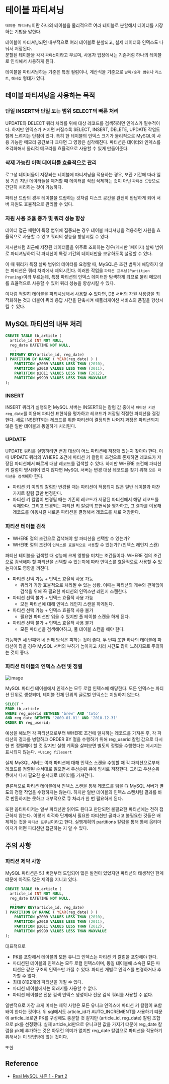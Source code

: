 # 테이블 파티셔닝

`테이블 파티셔닝`이란 하나의 테이블을 물리적으로 여러 테이블로 분할해서 데이터를 저장하는 기법을 말한다.  
  
테이블이 파티셔닝되면 내부적으로 여러 테이블로 분할되고, 실제 데이터와 인덱스도 나눠서 저장된다.  
분할된 테이블을 각각 `파티션`이라고 부르며, 사용자 입장에서는 기존처럼 하나의 테이블로 인식해서 사용하게 된다.
  
테이블을 파티셔닝하는 기준은 특정 컬럼이나, 계산식을 기준으로 `날짜/숫자 범위`나 `리스트`, `해시값` 형태가 있다. 

## 테이블 파티셔닝을 사용하는 목적

### 단일 INSERT와 단일 또는 범위 SELECT의 빠른 처리

UPDATE와 DELECT 쿼리 처리를 위해 대상 레코드를 검색하려면 인덱스가 필수적이다. 하지만 인덱스가 커지면 커질수록 SELECT, INSERT, DELETE, UPDATE 작업도 함께 느려지는 단점이 있다. 특히 한 테이블의 인덱스 크기가 물리적으로 MySQL이 사용 가능한 메모리 공간보다 크다면 그 영향은 심각해진다. 파티션은 데이터와 인덱스를 조각화해서 물리적 메모리를 효율적으로 사용할 수 있게 만들어준다.

### 삭제 가능한 이력 데이터를 효율적으로 관리

로그성 데이터들이 저장되는 테이블에 파티셔닝을 적용하는 경우, 보관 기간에 따라 일정 기간 지난 데이터들을 제거할 때 데이터를 직접 삭제하는 것이 아닌 `파티션 드랍`으로 간단히 처리하는 것이 가능하다.  
  
파티션 드랍의 경우 테이블을 드랍하는 것처럼 디스크 공간을 완전히 반납하게 되어 서버 자원도 효율적으로 관리할 수 있다.

### 자원 사용 효율 증가 및 쿼리 성능 향상

데이터 접근 패턴이 특정 범위에 집중되는 경우 테이블 파티셔닝을 적용하면 자원을 효율적으로 사용할 수 있고 쿼리의 성능을 향상시킬 수 있다.
  
게시판처럼 최근에 저장된 데이터들을 위주로 조회하는 경우(게시판 1페이지) 날짜 범위로 파티셔닝하여 각 파티션이 특정 기간의 데이터만을 보유하도록 설정할 수 있다.
  
이 때 쿼리가 특정 날짜 범위의 데이터를 요청할 때, MySQL은 조건 범위에 해당하지 않는 파티션은 쿼리 처리에서 제외시킨다. 
이러한 작업을 `파티션 프루닝(Partition Pruning)`이라 부르는데, 특정 파티션의 인덱스 데이터만 탐색하게 되므로 물리 메모리를 효율적으로 사용할 수 있어
쿼리 성능을 향상시킬 수 있다.
  
이처럼 적절히 테이블을 파티셔닝해서 사용할 수 있다면, DB 서버의 자원 사용량을 최적화하는 것과 더불어 쿼리 응답 시간을 단축시켜 애플리케이션 서비스의 품질을 향상시킬 수 있다.

## MySQL 파티션의 내부 처리

```sql
CREATE TABLE tb_article (
  article_id INT NOT NULL,
  reg_date DATETIME NOT NULL,
  ...
  PRIMARY KEY(article_id, reg_date)
) PARTITION BY RANGE ( YEAR(reg_date) ) (
    PARTITION p2009 VALUES LESS THAN (2010),
    PARTITION p2010 VALUES LESS THAN (2011),
    PARTITION p2011 VALUES LESS THAN (2012),
    PARTITION p9999 VALUES LESS THAN MAXVALUE
);
```

### INSERT

INSERT 쿼리가 실행되면 MySQL 서버는 INSERT되는 칼럼 값 중에서 `파티션 키인 reg_date`를 이용해 파티션 표현식을 평가하고 레코드가 저장될 적절한 파티션을 결정한다. 새로 INSERT되는 레코드를 위한 파티션이 결정되면 나머지 과정은 파티션되지 않은 일반 테이블과 동일하게 처리된다.

### UPDATE

UPDATE 쿼리를 실행하려면 변경 대상이 어느 파티션에 저장돼 있는지 찾아야 한다. 이때 UPDATE 쿼리의 WHERE 조건에 파티션 키 칼럼이 조건으로 존재하면 레코드가 저장된 파티션에서 빠르게 대상 레코드를 검색할 수 있다. 하지만 WHERE 조건에 파티션 키 칼럼이 명시되어 있지 않다면 MySQL 서버는 변경 대상 레코드를 찾기 위해 `모든 파티션을 검색`해야 한다.

- 파티션 키 이외의 칼럼만 변경될 때는 파티션이 적용되지 않은 일반 테이블과 마찬가지로 칼럼 값만 변경한다.
- 파티션 키 칼럼이 변경될 때는 기존의 레코드가 저장된 파티션에서 해당 레코드를 삭제한다. 그리고 변경되는 파티션 키 칼럼의 표현식을 평가하고, 그 결과를 이용해 레코드를 이동시킬 새로운 파티션을 결정해서 레코드를 새로 저장한다.

### 파티션 테이블 검색

- WHERE 절의 조건으로 검색해야 할 파티션을 선택할 수 있는가?
- WHERE 절의 조건이 `인덱스를 효율적으로 사용`할 수 있는가? (인덱스 레인지 스캔)

파티션 테이블을 검색할 때 성능에 크게 영향을 미치는 조건들이다. WHERE 절의 조건으로 검색해야 할 파티션을 선택할 수 있는지에 따라 인덱스를 효율적으로 사용할 수 있는지에도 영향을 끼친다.

- 파티션 선택 가능 + 인덱스 효율적 사용 가능
  - 쿼리가 가장 효율적으로 처리될 수 있는 상황. 이때는 파티션의 개수와 관계없이 검색을 위해 꼭 필요한 파티션의 인덱스만 레인지 스캔한다.
- 파티션 선택 불가 + 인덱스 효율적 사용 가능
  - 모든 파티션에 대해 인덱스 레인지 스캔을 하게된다.
- 파티션 선택 가능 + 인덱스 효율적 사용 불가
  - 필요한 파티션만 읽을 수 있지만 풀 테이블 스캔을 하게 된다.
- 파티션 선택 불가 + 인덱스 효율적 사용 불가
  - 모든 파티션을 검색해야하고, 풀 테이블 스캔을 해야 한다.  

가능하면 세 번째와 네 번째 방식은 피하는 것이 좋다. 두 번쨰 또한 하나의 테이블에 파티션이 많을 경우 MySQL 서버의 부하가 높아지고 처리 시간도 많이 느려지므로 주의하는 것이 좋다.

### 파티션 테이블의 인덱스 스캔 및 정렬

![image](https://github.com/user-attachments/assets/ee396f5e-8f02-4f9f-833c-5c756877a33a)

MySQL 파티션 테이블에서 인덱스는 모두 로컬 인덱스에 해당한다. 모든 인덱스는 파티션 단위로 생성되며, 테이블 전체 단위의 글로벌 인덱스는 지원하지 않는다.

```SQL
SELECT *
FROM tb_article
WHERE reg_userid BETWEEN 'brew' AND 'toto'
AND reg_date BETWEEN '2009-01-01' AND '2010-12-31'
ORDER BY reg_userid;
```
  
예상을 해보면 각 파티션으로부터 WHERE 조건에 일치하는 레코드를 가져온 후, 각 파티션의 결과를 병합하고 ORDER BY 절을 수행하기 위해 reg_userid 칼럼 값으로 다시 한 번 정렬해야 할 것 같지만 실행 계획을 살펴보면 별도의 정렬을 수행했다는 메시지는 표시되지 않는다. =`Using filesort`
  
실제 MySQL 서버는 여러 파티션에 대해 인덱스 스캔을 수행할 때 각 파티션으로부터 레코드를 정렬된 순서대로 읽으면서 우선순위 큐에 임시로 저장한다. 그리고 우선순위 큐에서 다시 필요한 순서대로 데이터를 가져간다.
  
결론적으로 파티션 테이블에서 인덱스 스캔을 통해 레코드를 읽을 떄 MySQL 서버가 별도의 정렬 작업을 수행하지는 않는다. 하지만 일반 테이블의 인덱스 스캔처럼 결과를 바로 반환하지는 못하고 내부적으로 큐 처리가 한 번 필요하게 된다. 
  
또한 옵티마이저는 일부 파티션만 읽어도 된다고 판단되면 불필요한 파티션에는 전혀 접근하지 않는다. 이렇게 최적화 단계에서 필요한 파티션만 골라내고 불필요한 것들은 배제하는 것을 `파티션 프루닝`이라고 한다. 실행계획의 partitions 칼럼을 통해 통해 옵티마이저가 어떤 파티션만 접근하는 지 알 수 있다. 

## 주의 사항

### 파티션 제약 사항

MySQL 파티션은 5.1 버전부터 도입되어 많은 발전이 있었지만 파티션의 태생적인 한계 떄문에 아직도 많은 제약을 지니고 있다.


```sql
CREATE TABLE tb_article (
  article_id INT NOT NULL,
  reg_date DATETIME NOT NULL,
  ...
  PRIMARY KEY(article_id, reg_date)
) PARTITION BY RANGE ( YEAR(reg_date) ) (
    PARTITION p2009 VALUES LESS THAN (2010),
    PARTITION p2010 VALUES LESS THAN (2011),
    PARTITION p2011 VALUES LESS THAN (2012),
    PARTITION p9999 VALUES LESS THAN MAXVALUE
);
```

대표적으로

- PK를 포함해서 테이블의 모든 유니크 인덱스는 파티션 키 칼럼을 포함해야 한다.
- 파티션된 테이블의 인덱스는 모두 로컬 인덱스이며, 동일 테이블에 소속된 모든 파티션은 같은 구조의 인덱스만 가질 수 있다. 파티션 개별로 인덱스를 변경하거나 추가할 수 없다.
- 최대 8192개의 파티션을 가질 수 있다.
- 파티션 테이블에서는 외래키를 사용할 수 없다.
- 파티션 테이블은 전문 검색 인덱스 생성이나 전문 검색 쿼리를 사용할 수 없다.

일반적으로 가장 크게 미치는 제약 사항은 모든 유니크 인덱스에 파티션 키 칼럼이 포함돼야 한다는 것이다. 위 sql에서도 article_id가 AUTO_INCREMENT를 사용하기 떄문에 article_id로만 PK를 구성해도 충분할 것 같지만 (article_id, reg_date) 칼럼 조합으로 pk를 선정했다. 실제 article_id만으로 유니크한 값을 가지기 떄문에 reg_date 칼럼을 pk에 추가하는 것은 아무런 의미가 없지만 reg_date 칼럼으로 파티션을 적용하기 위해서는 이 방법밖에 없는 것이다.
  
또한 


## Reference 

- [Real MySQL 시즌 1 - Part 2](https://www.inflearn.com/course/real-mysql-part-2/dashboard)
